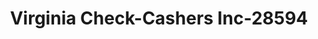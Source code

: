 ---
f_zip-code: 23453
f_state-code: VA
title: Virginia Check-Cashers Inc-28594
f_phone: 757-430-3873
f_city-only: Virginia Beach
f_address: 1501 Lynnhaven Pkwy Virginia Beach
f_location-unique-id: '28594'
slug: virginia-check-cashers-inc-28594
updated-on: '2024-05-30T13:46:58.046Z'
created-on: '2024-05-30T13:36:59.803Z'
published-on: '2024-05-30T13:54:32.469Z'
f_city-state: cms/city/virginia-beach-va.md
f_company: cms/company/virginia-check-cashers-inc.md
f_state: cms/state/virginia.md
layout: '[payday-loan].html'
tags: payday-loan
---